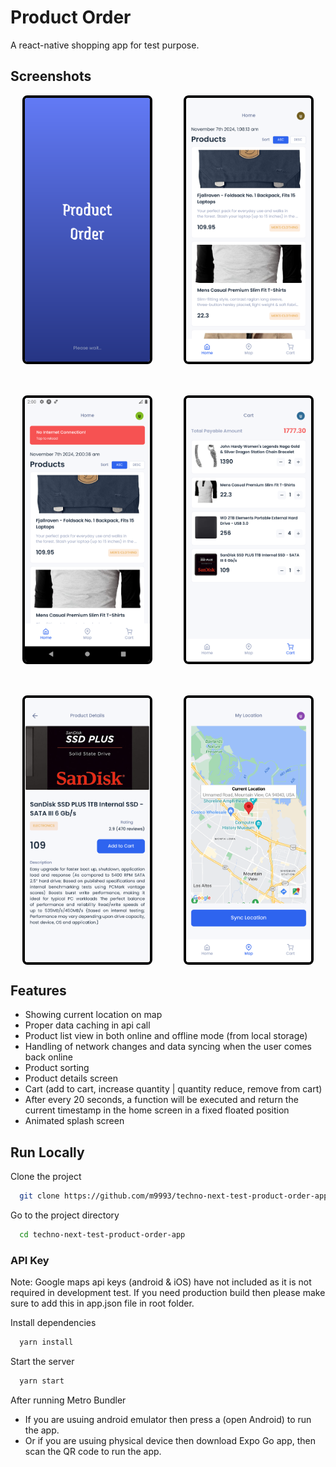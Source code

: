 
# Product Order

A react-native shopping app for test purpose.

## Screenshots

<div style="display: flex; flex-wrap: wrap; gap: 50px; justify-content: center">
    <img
    alt="Splash"
    style="width: 200px; border: 4px solid black; border-radius: 8px"
    src="https://github.com/m9993/techno-next-test-product-order-app/blob/main/readme-images/splash.png?raw=true" />
    <img
    alt="Home"
    style="width: 200px; border: 4px solid black; border-radius: 8px"
    src="https://github.com/m9993/techno-next-test-product-order-app/blob/main/readme-images/home.png?raw=true" />
    <img
    alt="Offline Mode"
    style="width: 200px; border: 4px solid black; border-radius: 8px"
    src="https://github.com/m9993/techno-next-test-product-order-app/blob/main/readme-images/offline-mode.png?raw=true" />
    <img
    alt="Cart"
    style="width: 200px; border: 4px solid black; border-radius: 8px"
    src="https://github.com/m9993/techno-next-test-product-order-app/blob/main/readme-images/cart.png?raw=true" />
    <img
    alt="Product Details"
    style="width: 200px; border: 4px solid black; border-radius: 8px"
    src="https://github.com/m9993/techno-next-test-product-order-app/blob/main/readme-images/product-details.png?raw=true" />
    <img
    alt="Current Location"
    style="width: 200px; border: 4px solid black; border-radius: 8px"
    src="https://github.com/m9993/techno-next-test-product-order-app/blob/main/readme-images/current-location.png?raw=true" />
</div>


## Features

- Showing current location on map
- Proper data caching in api call
- Product list view in both online and offline mode (from local storage)
- Handling of network changes and data syncing when the user comes back online
- Product sorting
- Product details screen
- Cart (add to cart, increase quantity | quantity reduce, remove from cart)
- After every 20 seconds, a function will be executed and return the current timestamp in the home screen in a fixed floated position
- Animated splash screen


## Run Locally

Clone the project

```bash
  git clone https://github.com/m9993/techno-next-test-product-order-app.git
```

Go to the project directory

```bash
  cd techno-next-test-product-order-app
```
### API Key
Note: Google maps api keys (android & iOS) have not included as it is not required in development test. If you need production build then please make sure to add this in app.json file in root folder.

Install dependencies

```bash
  yarn install
```

Start the server

```bash
  yarn start
```

After running Metro Bundler
- If you are usuing android emulator then press a (open Android) to run the app.
- Or if you are usuing physical device then download Expo Go app, then scan the QR code to run the app.

